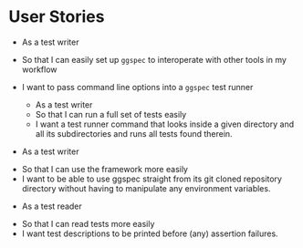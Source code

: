 # User Stories

  + As a test writer
  - So that I can easily set up `ggspec` to interoperate with other
    tools in my workflow
  - I want to pass command line options into a `ggspec` test runner

    + As a test writer
    - So that I can run a full set of tests easily
    - I want a test runner command that looks inside a given directory
      and all its subdirectories and runs all tests found therein.

  + As a test writer
  - So that I can use the framework more easily
  - I want to be able to use ggspec straight from its git cloned
    repository directory without having to manipulate any environment
    variables.

  + As a test reader
  - So that I can read tests more easily
  - I want test descriptions to be printed before (any) assertion
    failures.

